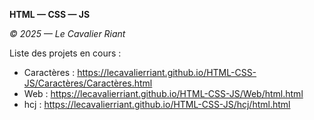 **HTML — CSS — JS**

*© 2025 — Le Cavalier Riant*

Liste des projets en cours :

- Caractères : https://lecavalierriant.github.io/HTML-CSS-JS/Caractères/Caractères.html
- Web : https://lecavalierriant.github.io/HTML-CSS-JS/Web/html.html
- hcj : https://lecavalierriant.github.io/HTML-CSS-JS/hcj/html.html
